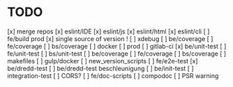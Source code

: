 # TODO
[x] merge repos
[x] eslint/IDE
[x] eslint/js
[x] eslint/html
[x] eslint/cli
[ ] fe/build prod
[x] single source of version !
[ ] xdebug
[ ] be/coverage
[ ] fe/coverage
[ ] bs/coverage
[ ] docker
[ ] prod
[ ] gitlab-ci
[x] be/unit-test
[ ] fe/unit-test
[ ] bs/unit-test
[ ] be/coverage
[ ] fe/coverage
[ ] bs/coverage
[ ] makefiles
[ ] gulp/docker
[ ] new_version_scripts
[ ] fe/e2e-test
[x] be/dredd-test
[ ] be/dredd-test beschleunigung
[ ] be/init-test
[ ] integration-test
[ ] CORS?
[ ] fe/doc-scripts
[ ] compodoc
[ ] PSR warning
